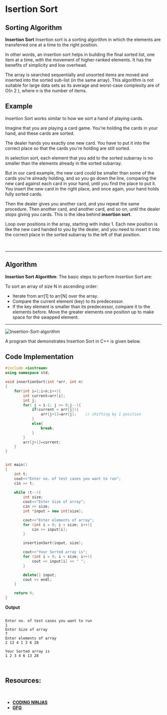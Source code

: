 # Isertion Sort
## **Sorting Algorithm**

**Insertion Sort** Insertion sort is a sorting algorithm in which the elements are transferred one at a time to the right position.

In other words, an insertion sort helps in building the final sorted list, one item at a time, with the movement of higher-ranked elements. It has the benefits of simplicity and low overhead.

The array is searched sequentially and unsorted items are moved and inserted into the sorted sub-list (in the same array). This algorithm is not suitable for large data sets as its average and worst-case complexity are of Ο(n 2 ), where n is the number of items.

## **Example**

Insertion Sort works similar to how we sort a hand of playing cards.

Imagine that you are playing a card game. You're holding the cards in your hand, and these
cards are sorted. 

The dealer hands you exactly one new card. You have to put it into the
correct place so that the cards you're holding are still sorted.

 In selection sort, each
element that you add to the sorted subarray is no smaller than the elements already in the
sorted subarray. 

But in our card example, the new card could be smaller than some of the
cards you're already holding, and so you go down the line, comparing the new card against
each card in your hand, until you find the place to put it. You insert the new card in the
right place, and once again, your hand holds fully sorted cards.

 Then the dealer gives you
another card, and you repeat the same procedure. Then another card, and another card,
and so on, until the dealer stops giving you cards. This is the idea behind **insertion sort**.

Loop over positions in the array, starting with index 1. Each new position is like the new
card handed to you by the dealer, and you need to insert it into the correct place in the
sorted subarray to the left of that position.

<br>
<hr>

## **Algorithm**

**Insertion Sort Algorithm**: The basic steps to perform Insertion Sort are:

To sort an array of size N in ascending order: 

* Iterate from arr[1] to arr[N] over the array. 
* Compare the current element (key) to its predecessor. 
* If the key element is smaller than its predecessor, compare it to the elements before. Move the greater elements one position up to make space for the swapped element.

<hr>

![Insertion-Sort-algorithm](https://www.codingninjas.com/blog/wp-content/uploads/2020/07/E-2.png)



A program that demonstrates Insertion Sort in C++ is given below.

## **Code Implementation**
```cpp 
#include <iostream>
using namespace std;

void insertionSort(int *arr, int n)
{
    for(int i=1;i<n;i++){
        int current=arr[i];
        int j;
        for( j = i-1; j >= 0;j--){
            if(current < arr[j]){
                arr[j+1]=arr[j];    // shifting by 1 position
            }
            else{
                break;
            }
        }
        arr[j+1]=current;
    }
}


int main()
{
	int t;
    cout<<"Enter no. of test cases you want to run";
	cin >> t;
	
	while (t--){
		int size;
        cout<<"Enter Size of array";
		cin >> size;
		int *input = new int[size];

        cout<<"Enter elements of array";
		for (int i = 0; i < size; i++){
			cin >> input[i];
		}

		insertionSort(input, size);

        cout<<"Your Sorted array is";
		for (int i = 0; i < size; i++){
			cout << input[i] << " ";
		}

		delete[] input;
		cout << endl;
	}

	return 0;
}
```
**Output**
```

Enter no. of test cases you want to run
1
Enter Size of array
7
Enter elements of array
2 13 4 1 3 6 28

Your Sorted array is
1 2 3 4 6 13 28
```

<br>

## **Resources:**
<br>

* [**CODING NINJAS**](https://www.codingninjas.com/blog/2020/07/23/insertion-sort-in-programming-languages/)
* [**GFG**](https://www.geeksforgeeks.org/insertion-sort/)
